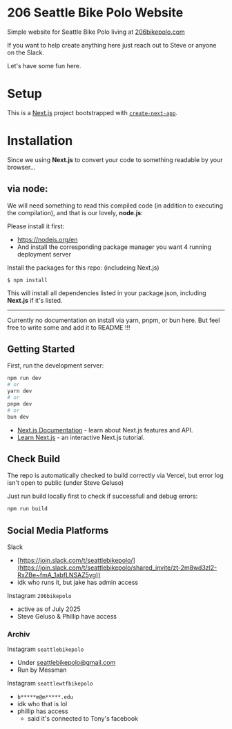 # 206 Seattle Bike Polo Website

Simple website for Seattle Bike Polo living at [206bikepolo.com](http://206bikepolo.com)

If you want to help create anything here just reach out to Steve or anyone on the Slack.

Let's have some fun here.

# Setup

This is a [Next.js](https://nextjs.org/) project bootstrapped with [`create-next-app`](https://github.com/vercel/next.js/tree/canary/packages/create-next-app).

# Installation

Since we using **Next.js** to convert your code to something readable by your browser...

## via node:
We will need something to read this compiled code (in addition to executing the compilation), and that is our lovely, **node.js**:

Please install it first: 
- https://nodejs.org/en
- And install the corresponding package manager you want 4 running deployment server

Install the packages for this repo: (includeing Next.js)
```
$ npm install
```
This will install all dependencies listed in your package.json, including **Next.js** if it's listed.

--- 

Currently no documentation on install via yarn, pnpm, or bun here. But feel free to write some and add it to README !!!

## Getting Started

First, run the development server:

```bash
npm run dev
# or
yarn dev
# or
pnpm dev
# or
bun dev
```

- [Next.js Documentation](https://nextjs.org/docs) - learn about Next.js features and API.
- [Learn Next.js](https://nextjs.org/learn) - an interactive Next.js tutorial.

## Check Build

The repo is automatically checked to build correctly via Vercel, but error log isn't open to public (under Steve Geluso)

Just run build locally first to check if successfull and debug errors:

```bash
npm run build
```

## Social Media Platforms

Slack

- [https://join.slack.com/t/seattlebikepolo/](https://join.slack.com/t/seattlebikepolo/shared_invite/zt-2m8wd3zl2-RxZBe~fmA_1abfLNSAZ5yg))
- idk who runs it, but jake has admin access

Instagram `206bikepolo`

- active as of July 2025
- Steve Geluso & Phillip have access

### Archiv

Instagram `seattlebikepolo`

- Under seattlebikepolo@gmail.com 
- Run by Messman

Instagram `seattlewtfbikepolo`

- `b*****m@m*****.edu`
- idk who that is lol
- phillip has access
  - said it's connected to Tony's facebook

